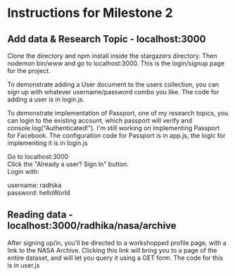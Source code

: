 # Instructions for Milestone 2

## Add data & Research Topic  - localhost:3000

Clone the directory and npm install inside the stargazers directory. Then nodemon bin/www
and go to localhost:3000. This is the login/signup page for the project.


To demonstrate adding a User document to the users collection, you can
sign up with whatever username/password combo you like. The code for adding a user
is in login.js.

To demonstrate implementation of Passport, one of my research topics, you can login to the existing account, which passport will verify and console.log("Authenticated!"). I'm still working on implementing Passport for Facebook. The configuration code for Passport is in
app.js, the logic for implementing it is in login.js

Go to localhost:3000     
Click the "Already a user? Sign In" button.     
Login with:    

username: radhika       
password: helloWorld

## Reading data - localhost:3000/radhika/nasa/archive
After signing up/in, you'll be directed to a workshopped profile page, with a link
to the NASA Archive. Clicking this link will bring you to a page of the entire dataset,
and will let you query it using a GET form. The code for this is in user.js

